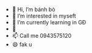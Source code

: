 - 👋 Hi, I’m bánh bò 
- 👀 I’m interested in myseft
- 🌱 I’m currently learning in GĐ
- 💞️
- 📫 Call me 0943575120
- 😄 fak u


<!---
banhbo1304/banhbo1304 is a ✨ special ✨ repository because its `README.md` (this file) appears on your GitHub profile.
You can click the Preview link to take a look at your changes.
--->
